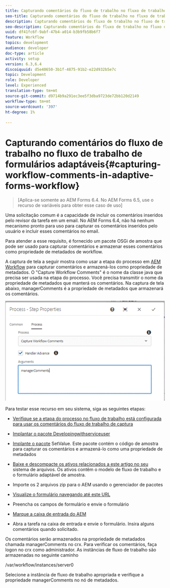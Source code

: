 ```yaml
---
title: Capturando comentários do fluxo de trabalho no fluxo de trabalho de formulários adaptáveis
seo-title: Capturando comentários do fluxo de trabalho no fluxo de trabalho de formulários adaptáveis
description: Capturando comentários do fluxo de trabalho no fluxo de trabalho do AEM
seo-description: Capturando comentários do fluxo de trabalho no fluxo de trabalho do AEM
uuid: df41fc6f-9abf-47b4-a014-b3b9fb58b6f7
feature: Workflow
topics: development
audience: developer
doc-type: article
activity: setup
version: 6.3,6.4
discoiquuid: d5e40650-3b1f-4875-91b2-e22d932b5e7c
topic: Development
role: Developer
level: Experienced
translation-type: tm+mt
source-git-commit: d9714b9a291ec3ee5f3dba9723de72bb120d2149
workflow-type: tm+mt
source-wordcount: '397'
ht-degree: 1%

---
```



# Capturando comentários do fluxo de trabalho no fluxo de trabalho de formulários adaptáveis{#capturing-workflow-comments-in-adaptive-forms-workflow}

>[Aplica-se somente ao AEM Forms 6.4. No AEM Forms 6.5, use o recurso de variáveis para obter esse caso de uso]

Uma solicitação comum é a capacidade de incluir os comentários inseridos pelo revisor da tarefa em um email. No AEM Forms 6.4, não há nenhum mecanismo pronto para uso para capturar os comentários inseridos pelo usuário e incluir esses comentários no email.

Para atender a esse requisito, é fornecido um pacote OSGi de amostra que pode ser usado para capturar comentários e armazenar esses comentários como propriedade de metadados de workflow.

A captura de tela a seguir mostra como usar a etapa do processo em [AEM Workflow](http://localhost:4502/editor.html/conf/global/settings/workflow/models/CaptureComments.html) para capturar comentários e armazená-los como propriedade de metadados. O &quot;Capture Workflow Comments&quot; é o nome da classe java que precisa ser usada na etapa do processo. Você precisa transmitir o nome da propriedade de metadados que manterá os comentários. Na captura de tela abaixo, managerComments é a propriedade de metadados que armazenará os comentários.

![workflowcomments1](assets/workflowcomments1.gif)

Para testar esse recurso em seu sistema, siga as seguintes etapas:
* [Verifique se a etapa do processo no fluxo de trabalho está configurada para usar os comentários do fluxo de trabalho de captura](http://localhost:4502/editor.html/conf/global/settings/workflow/models/CaptureComments.html)

* [Implantar o pacote Developingwithserviceuser](/help/forms/assets/common-osgi-bundles/DevelopingWithServiceUser.jar)

* [Implante o pacote](/help/forms/assets/common-osgi-bundles/SetValueApp.core-1.0-SNAPSHOT.jar) SetValue. Este pacote contém o código de amostra para capturar os comentários e armazená-lo como uma propriedade de metadados

* [Baixe e descompacte os ativos relacionados a este artigo no seu ](assets/capturecomments.zip) sistema de arquivos. Os ativos contêm o modelo de fluxo de trabalho e o formulário adaptável de amostra.

* Importe os 2 arquivos zip para o AEM usando o gerenciador de pacotes

* [Visualize o formulário navegando até este URL](http://localhost:4502/content/dam/formsanddocuments/capturecomments/jcr:content?wcmmode=disabled)

* Preencha os campos de formulário e envie o formulário

* [Marque a caixa de entrada do AEM](http://localhost:4502/aem/inbox)

* Abra a tarefa na caixa de entrada e envie o formulário. Insira alguns comentários quando solicitado.

Os comentários serão armazenados na propriedade de metadados chamada managerComments no crx. Para verificar os comentários, faça logon no crx como administrador. As instâncias de fluxo de trabalho são armazenadas no seguinte caminho

/var/workflow/instances/server0

Selecione a instância de fluxo de trabalho apropriada e verifique a propriedade managerComments no nó de metadados.

